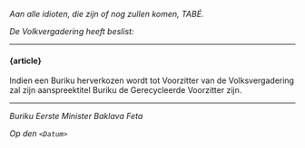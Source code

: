_Aan alle idioten, die zijn of nog zullen komen, TABÉ._

_De Volkvergadering heeft beslist:_

--------------------------

#### {article}
Indien een Buriku herverkozen wordt tot Voorzitter van de Volksvergadering zal zijn aanspreektitel Buriku de Gerecycleerde Voorzitter zijn.

--------------------------

_Buriku Eerste Minister Baklava Feta_

_Op den ``<Datum>``_